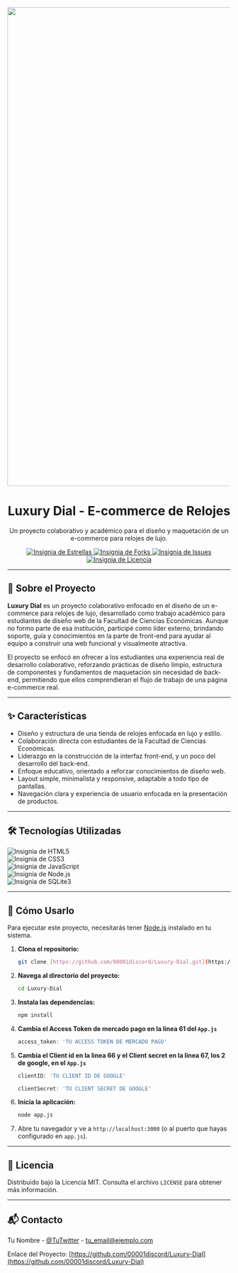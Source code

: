 <p align="center">
  <img src="https://i.imgur.com/eOGoDxD.png" alt="Luxury Dial" width="1080"/>
</p>

<h1 align="center">Luxury Dial - E-commerce de Relojes</h1>

<p align="center">
  Un proyecto colaborativo y académico para el diseño y maquetación de un e-commerce para relojes de lujo.
</p>

<p align="center">
  <a href="https://github.com/00001discord/Luxury-Dial/stargazers">
    <img src="https://img.shields.io/github/stars/00001discord/Luxury-Dial?style=for-the-badge" alt="Insignia de Estrellas">
  </a>
  <a href="https://github.com/00001discord/Luxury-Dial/network/members">
    <img src="https://img.shields.io/github/forks/00001discord/Luxury-Dial?style=for-the-badge" alt="Insignia de Forks">
  </a>
  <a href="https://github.com/00001discord/Luxury-Dial/issues">
    <img src="https://img.shields.io/github/issues/00001discord/Luxury-Dial?style=for-the-badge" alt="Insignia de Issues">
  </a>
    <a href="https://github.com/00001discord/Luxury-Dial/blob/main/LICENSE">
    <img src="https://img.shields.io/badge/License-MIT-yellow.svg?style=for-the-badge" alt="Insignia de Licencia">
  </a>
</p>

---

## 📜 Sobre el Proyecto

**Luxury Dial** es un proyecto colaborativo enfocado en el diseño de un e-commerce para relojes de lujo, desarrollado como trabajo académico para estudiantes de diseño web de la Facultad de Ciencias Económicas. Aunque no formo parte de esa institución, participé como líder externo, brindando soporte, guía y conocimientos en la parte de front-end para ayudar al equipo a construir una web funcional y visualmente atractiva.

El proyecto se enfocó en ofrecer a los estudiantes una experiencia real de desarrollo colaborativo, reforzando prácticas de diseño limpio, estructura de componentes y fundamentos de maquetación sin necesidad de back-end, permitiendo que ellos comprendieran el flujo de trabajo de una página e-commerce real.

---

## ✨ Características

* Diseño y estructura de una tienda de relojes enfocada en lujo y estilo.
* Colaboración directa con estudiantes de la Facultad de Ciencias Económicas.
* Liderazgo en la construcción de la interfaz front-end, y un poco del desarrollo del back-end.
* Enfoque educativo, orientado a reforzar conocimientos de diseño web.
* Layout simple, minimalista y responsive, adaptable a todo tipo de pantallas.
* Navegación clara y experiencia de usuario enfocada en la presentación de productos.

---

## 🛠️ Tecnologías Utilizadas

<p align="left">
  <img src="https://img.shields.io/badge/html-%23E34F26.svg?style=for-the-badge&logo=html5&logoColor=white" alt="Insignia de HTML5"><br>
  <img src="https://img.shields.io/badge/CSS3-1572B6?style=for-the-badge&logo=css3&logoColor=white" alt="Insignia de CSS3"><br>
  <img src="https://img.shields.io/badge/javascript-%23323330.svg?style=for-the-badge&logo=javascript&logoColor=%23F7DF1E" alt="Insignia de JavaScript"><br>
  <img src="https://img.shields.io/badge/node.js-6DA55F?style=for-the-badge&logo=node.js&logoColor=white" alt="Insignia de Node.js"><br>
  <img src="https://img.shields.io/badge/sqlite-%2307405e.svg?style=for-the-badge&logo=sqlite&logoColor=white" alt="Insignia de SQLite3">
</p>

---

## 🚀 Cómo Usarlo

Para ejecutar este proyecto, necesitarás tener [Node.js](https://nodejs.org/) instalado en tu sistema.

1.  **Clona el repositorio:**
    ```sh
    git clone [https://github.com/00001discord/Luxury-Dial.git](https://github.com/00001discord/Luxury-Dial.git)
    ```
2.  **Navega al directorio del proyecto:**
    ```sh
    cd Luxury-Dial
    ```
3.  **Instala las dependencias:**
    ```sh
    npm install
    ```
4.  **Cambia el Access Token de mercado pago en la linea 61 del `App.js`**
    ```js
    access_token: 'TU ACCESS TOKEN DE MERCADO PAGO'
    ```
5.  **Cambia el Client id en la linea 66 y el Client secret en la linea 67, los 2 de google, en el `App.js`**
    ```js
    clientID: 'TU CLIENT ID DE GOOGLE'
    ```
    ```js
    clientSecret: 'TU CLIENT SECRET DE GOOGLE'
    ```
6.  **Inicia la aplicación:**
    ```sh
    node app.js
    ```
7. Abre tu navegador y ve a `http://localhost:3000` (o al puerto que hayas configurado en `app.js`).

---

## 📜 Licencia

Distribuido bajo la Licencia MIT. Consulta el archivo `LICENSE` para obtener más información.

---

## 📬 Contacto

Tu Nombre - [@TuTwitter](https://twitter.com/tu_twitter) - tu_email@ejemplo.com

Enlace del Proyecto: [https://github.com/00001discord/Luxury-Dial](https://github.com/00001discord/Luxury-Dial)

[license-shield]: https://img.shields.io/badge/License-MIT-yellow.svg?style=for-the-badge
[license-url]: https://github.com/00001discord/Luxury-Dial/blob/main/LICENSE
